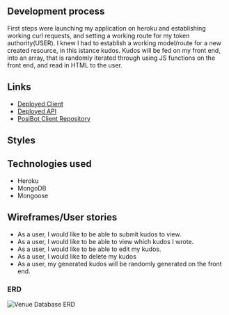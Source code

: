 ## Development process
First steps were launching my application on heroku and establishing working curl requests, and setting a working route for my token authority(USER). I knew I had to establish a working model/route for a new created resource, in this istance kudos. Kudos will be fed on my front end, into an array, that is randomly iterated through using JS functions on the front end, and read in HTML to the user. 

## Links


- [Deployed Client](https://jmsgnnr.github.io/kudos-client/)
- [Deployed API](https://frozen-shore-45480.herokuapp.com/)
- [PosiBot Client Repository](https://github.com/jmsgnnr/kudos-client)

## Styles

## Technologies used 

- Heroku
- MongoDB
- Mongoose 

## Wireframes/User stories

- As a user, I would like to be able to submit kudos to view.
- As a user, I would like to be able to view which kudos I wrote.
- As a user, I would like to be able to edit my kudos.
- As a user, I would like to delete my kudos
- As a user, my generated kudos will be randomly generated on the front end.


### ERD

![Venue Database ERD](https://files.slack.com/files-pri/T0351JZQ0-F01KPJCHMPC/image_from_ios.jpg)








